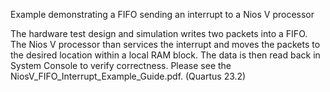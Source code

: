 Example demonstrating a FIFO sending an interrupt to a Nios V processor

The hardware test design and simulation writes two packets into a FIFO. The Nios V processor than services the interrupt and moves the 
packets to the desired location within a local RAM block. The data is then read back in System Console to verify correctness. Please 
see the NiosV_FIFO_Interrupt_Example_Guide.pdf. (Quartus 23.2)
